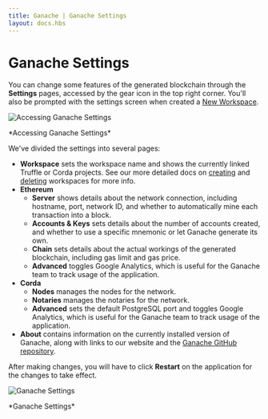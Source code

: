 ```yaml
---
title: Ganache | Ganache Settings
layout: docs.hbs
---
```

# Ganache Settings

You can change some features of the generated blockchain through the **Settings** pages, accessed by the gear icon in the top right corner. You'll also be prompted with the settings screen when created a [New Workspace](/docs/ganache/workspaces/creating-workspaces).

![Accessing Ganache Settings](/img/docs/ganache/ganache-settings-gear-icon.png)

<p class="text-center">*Accessing Ganache Settings*</p>

We've divided the settings into several pages:

* **Workspace** sets the workspace name and shows the currently linked Truffle or Corda projects. See our more detailed docs on [creating](/docs/ganache/workspaces/creating-workspaces) and [deleting](/docs/ganache/workspaces/deleting-workspaces) workspaces for more info.
* **Ethereum**
  * **Server** shows details about the network connection, including hostname, port, network ID, and whether to automatically mine each transaction into a block.
  * **Accounts & Keys** sets details about the number of accounts created, and whether to use a specific mnemonic or let Ganache generate its own.
  * **Chain** sets details about the actual workings of the generated blockchain, including gas limit and gas price.
  * **Advanced** toggles Google Analytics, which is useful for the Ganache team to track usage of the application.
* **Corda**
  * **Nodes** manages the nodes for the network.
  * **Notaries** manages the notaries for the network.
  * **Advanced** sets the default PostgreSQL port and toggles Google Analytics, which is useful for the Ganache team to track usage of the application.
* **About** contains information on the currently installed version of Ganache, along with links to our website and the [Ganache GitHub repository](https://github.com/trufflesuite/ganache).

After making changes, you will have to click **Restart** on the application for the changes to take effect.

![Ganache Settings](/img/docs/ganache/ganache-settings.png)

<p class="text-center">*Ganache Settings*</p>